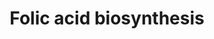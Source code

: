 ---
annotations:
- type: Pathway Ontology
  value: folate metabolic pathway
authors:
- J.Heckman
- MaintBot
- Christine Chichester
- Egonw
- DeSl
- Khanspers
description: Based on http://pathway.yeastgenome.org/biocyc/
last-edited: 2019-09-17
organisms:
- Saccharomyces cerevisiae
redirect_from:
- /index.php/Pathway:WP555
- /instance/WP555
schema-jsonld:
- '@context': https://schema.org/
  '@id': https://wikipathways.github.io/pathways/WP555.html
  '@type': Dataset
  creator:
    '@type': Organization
    name: WikiPathways
  description: Based on http://pathway.yeastgenome.org/biocyc/
  keywords:
  - SHM2
  - ADP
  - FOL1
  - YMR289W
  - FOL2
  - L-glutamate
  - L-serine
  - 10-formyl-THF
  - ATP
  - MET7
  - ABZ1
  - NADPH
  - ADE3
  - phosphate
  - GTP
  - 5,10-methylene-THF
  - L-glycine
  - MIS1
  - pyrophosphate
  - chorismate
  - L-glutamine
  - FOL3
  - SHM1
  license: CC0
  name: Folic acid biosynthesis
seo: CreativeWork
title: Folic acid biosynthesis
wpid: WP555
---